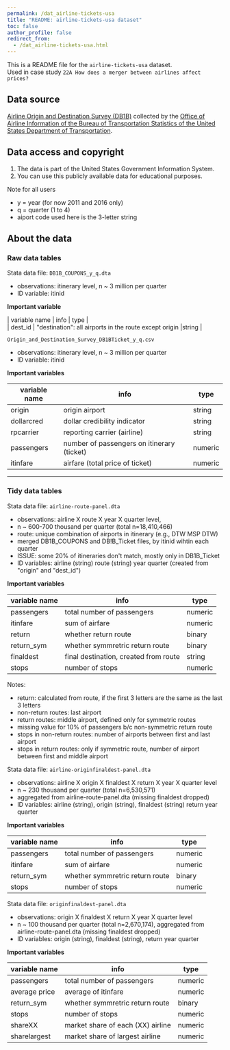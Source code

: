 ```yaml
---
permalink: /dat_airline-tickets-usa
title: "README: airline-tickets-usa dataset"
toc: false
author_profile: false
redirect_from:
  - /dat_airline-tickets-usa.html
---
```



This is a  README file for the `airline-tickets-usa` dataset.   
Used in case study `22A How does a merger between airlines affect prices?`  

## Data source

[Airline Origin and Destination Survey (DB1B)](https://www.transtats.bts.gov/DatabaseInfo.asp?DB_ID=125)
collected by the [Office of Airline Information of the Bureau of Transportation Statistics of the United States Department of Transportation](https://www.bts.gov).  


## Data access and copyright

1. The data is part of the United States Government Information System.
2. You can use this publicly available data for educational purposes.  

Note for all users
* y = year (for now 2011 and 2016 only)
* q = quarter (1 to 4)
* aiport code used here is the 3-letter string


## About the data

### Raw data tables

Stata data file: `DB1B_COUPONS_y_q.dta`  

* observations: itinerary level, n ~ 3 million per quarter
* ID variable: itinid  


**Important variable**  

 | variable name 	| info    	             | type   	    |  
 | dest_id | "destination": all airports in the route except origin  |string |  


`Origin_and_Destination_Survey_DB1BTicket_y_q.csv`
* observations: itinerary level, n ~ 3 million per quarter
* ID variable: itinid
 
 **Important variables**

 | variable name 	| info    	             | type   	    |
 |---------------	|---------------------	 |--------------|
 | origin | origin airport                   |    string  |  
 | dollarcred | dollar credibility indicator | string  |  
 | rpcarrier  | reporting carrier (airline)  | string  |  
 | passengers | number of passengers on itinerary (ticket) | numeric | 
 | itinfare  | airfare (total price of ticket)  |  numeric  |  




****************************************************************
### Tidy data tables
Stata data file: `airline-route-panel.dta`  
* observations: 	airline X route X year X quarter level, 
* n ~ 600-700 thousand per quarter (total n=18,410,466)
* route: unique combination of airports in itinerary (e.g., DTW MSP DTW)
* merged DB1B_COUPONS and DB!B_Ticket files, by itinid wihtin each quarter
* ISSUE: some 20% of itineraries don't match, mostly only in DB1B_Ticket  
* ID variables:	airline (string) route (string) year quarter (created from "origin" and "dest_id")  

 
 **Important variables**   

| variable name 	| info    	             | type   	    |
|---------------	|---------------------	 |--------------|
|  passengers  |  total number of passengers |  numeric  |
|  itinfare  | sum of airfare  |  numeric  |
|	return  |   whether return route  |  binary  |
|	return_sym  |   whether symmretric return route  |  binary |  
|	finaldest  | final destination, created from route  |  string  |  
|	stops    | number of stops  |  numeric  |  

Notes: 
* return: calculated from route, if the first 3 letters are the same as the last 3 letters  
* non-return routes: last airport  
* return routes: middle airport, defined only for symmetric routes  
* missing value for 10% of passengers b/c non-symmetric return route
* stops in non-return routes: number of airports between first and last airport  
* stops in return routes: only if symmetric route, number of airport between first and middle airport  


Stata data file: `airline-originfinaldest-panel.dta`   
* observations: 	airline X origin X finaldest X return X year X quarter level   
* n ~ 230 thousand per quarter (total n=6,530,571)  
* aggregated from airline-route-panel.dta (missing finaldest dropped)  
* ID variables:	airline (string), origin (string), finaldest (string) return year quarter  

 **Important variables**   

| variable name 	| info    	             | type   	    |
|---------------	|---------------------	 |--------------|  
| passengers  | total number of passengers  |  numeric  |  
| itinfare  | sum of airfare  |  numeric  |  
| return_sym  |  whether symmretric return route  |  binary  |  
|  stops | number of stops  |  numeric  |  


Stata data file: `originfinaldest-panel.dta`  
* observations: origin X finaldest X return X year X quarter level  
* n ~ 100 thousand per quarter (total n=2,670,174), aggregated from airline-route-panel.dta (missing finaldest dropped)  
* ID variables:	origin (string), finaldest (string), return year quarter  

 **Important variables**   
 
| variable name 	| info    	             | type   	    |
|---------------	|---------------------	 |--------------|  
|  passengers  | total number of passengers  |  numeric  |  
|  average price  | average of itinfare  |  numeric  |  
|	return_sym  | whether symmretric return route  |  binary  |  
|	stops  | number of stops  | numeric  |  
|	shareXX |  market share of each (XX) airline  |  numeric  |  
|	sharelargest  | market share of largest airline  |  numeric |  



